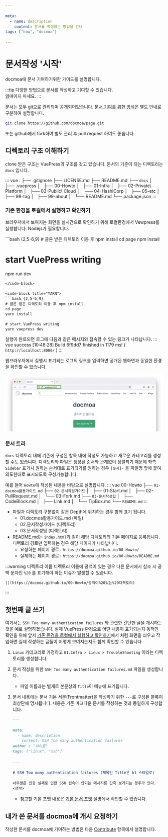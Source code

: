 ```yaml
---

meta:
  - name: description
    content: 문서를 작성하는 방법을 안내
tags: ["how", "docmoa"]

---
```


# 문서작성 '시작'

docmoa에 문서 기여하기위한 가이드를 설명합니다. 

:::tip
다양한 방법으로 문서를 작성하고 기여할 수 있습니다.  
얽매이지 마세요.
:::

문서는 모두 git으로 관리되며 공개되어있습니다. [문서 기여를 위한 방식](/00-Howto/02-문서작성가이드/02-Contribute.html)은 별도 안내로 구분하여 설명합니다.
```bash
git clone https://github.com/docmoa/page.git
```

또는 github에서 fork하여 별도 관리 후 pull request 하여도 좋습니다. 

## 디렉토리 구조 이해하기
clone 받은 구조는 VuePress의 구조를 갖고 있습니다. 문서의 기준이 되는 디렉토리는 `docs` 입니다.

::: vue
.
├── .gitignore
├── LICENSE.md
├── README.md
├── `docs`
│   ├── .vuepress
│   ├── 00-Howto
│   ├── 01-Infra
│   ├── 02-Private\ Platform
│   ├── 03-Public\ Cloud
│   ├── 04-HashiCorp
│   ├── 05-etc
│   ├── 98-tag
│   ├── 99-about
│   └── README.md
└── package.json
:::


### 기존 환경을 로컬에서 실행하고 확인하기
브라우저에서 보여지는 화면을 실시간으로 확인하기 위해 로컬환경에서 Vewpress를 실행합니다. Nodejs가 필요합니다.

<code-group>
<code-block title="NPM">
```bash {2,5-6,9}
# 클론 받은 디렉토리 이동 후 npm install
cd page
npm install

# start VuePress writing
npm run dev
```
</code-block>

<code-block title="YARN">
```bash {2,5-6,9}
# 클론 받은 디렉토리 이동 후 npm install
cd page
yarn install

# start VuePress writing
yarn vuepress dev
```
</code-block>
</code-group>

실행이 완료되면 로그에 다음과 같은 메시지와 접속할 수 있는 링크가 나타납니다.
::: vue
success [10:48:28] Build 6f9dd7 finished in 1179 ms! ( `http://localhost:8000/` )
:::

웹브라우저에서 실행시 표기되는 로그의 링크를 입력하면 공개된 웹화면과 동일한 환경을 확인할 수 있습니다.

![](../image/vuepress.png)

### 문서 트리
`docs` 디렉토리 내에 기존에 구성된 항목 내에 작성도 가능하고 새로운 카테고리를 생성할 수도 있습니다. 디렉토리와 파일은 생성된 순서와 관계없이 정렬되기 때문에 좌측 `Sidebar` 표기시 원하는 순서대로 표기되기를 원하는 경우 `{숫자}-` 을 파일명 앞에 붙여 의도한대로 표시되도록 구성가능합니다.

예를 들어 `Howto`에 작성된 내용을 바탕으로 설명합니다.
::: vue
00-Howto
├── `01-docmoa활용가이드.md`
├── `02-문서작성가이드`
│   ├── 01-Start.md
│   ├── 02-PullRequest.md
│   └── 03-Fork.md
├── `03-문서작성팁`
│   ├── CodeBlock.md
│   ├── Link.md
│   └── TipBox.md
└── `README.md`
:::
- 파일과 디렉토리 구분없이 같은 Depth에 위치하는 경우 함께 표기 됩니다.
  - 01.docmoa활용가이드.md (파일)
  - 02.문서작성가이드 (디렉토리)
  - 03.문서작성팁 (디렉토리)
- README.md는 `index.html`과 같이 해당 디렉토리의 기본 페이지로 등록됩니다. 디렉토리 경로만 입력하는 경우 해당 페이지가 나타납니다. 
  - 요청하는 페이지 경로 : `https://docmoa.github.io/00-Howto/`
  - 실제하는 페이지 경로 : `https://docmoa.github.io/00-Howto/README.md`

:::warning 디렉토리 이름
디렉토리 이름에 공백이 있는 경우 다른 문서에서 참조 시 공백 문자인 `%20` 를 표기해야 하는 이슈가 발생할 수 있습니다.  
```md
[](https://docmoa.github.io/00-Howto/공백이%20있는%20디렉토리)
```
:::

## 첫번째 글 쓰기
여기서는 `SSH Too many authentication failures` 와 관련한 간단한 글을 개시하는 것을 예로 설명하겠습니다.
실제 VuePress 환경으로 어떤 내용이 표기되는지 동적인 확인을 위해 앞서 [기존 환경을 로컬에서 실행하고 확인하기](/00-Howto/02-문서작성가이드/01-Start.html#기존-환경을-로컬에서-실행하고-확인하기)에서 처럼 화면을 띄우고 작업하면 실제 작성하는 글들이 어떻게 보여지는지도 함께 확인할 수 있습니다.

1. `Linux` 카테고리로 가정하고 `01.Infra > Linux > TroubleShooting` 이라는 디렉토리를 생성합니다.
2. 문서 작성을 위한 `SSH Too many authentication failures.md` 파일을 생성합니다.
    - 파일 이름과는 별개로 본문상의 `Title`이 메뉴에 표기됩니다.
3. 문서 내용에는 문서 기본 서문(Frontmatter)을 작성하기 위한 `---`로 구성된 블록이 최상단에 명시됩니다. 내용은 기존 마크다운 문서를 작성하는 것과 동일하게 구성합니다.
    ```md
    ---

    meta:
      - name: description
        content: SSH Too many authentication failures
    author : "내이름"
    tags: ["linux", "ssh"]

    ---

    # SSH Too many authentication failures (제목인 Title은 h1 스타일로)

    너무많은 인증 실패로 인한 SSH 접속이 안되는 메시지를 간혹 보게되는 경우가 있다.
    <생략>
    ```

    - 참고할 기본 포맷 내용은 [기본 문서 포맷]() 설명에서 확인할 수 있습니다.



## 내가 쓴 문서를 docmoa에 개시 요청하기
작성한 문서를 docmoa에 기여하는 방법은 다음 [Contribute](/00-Howto/02-문서작성가이드/02-contribute.html) 항목에서 설명합니다.
